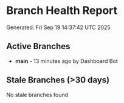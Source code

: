 # Branch Health Report
Generated: Fri Sep 19 14:37:42 UTC 2025

## Active Branches
- **main** - 13 minutes ago by Dashboard Bot

## Stale Branches (>30 days)
No stale branches found
